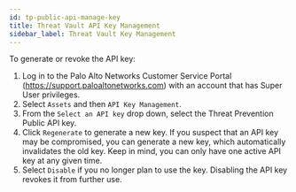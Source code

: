 ```yaml
---
id: tp-public-api-manage-key
title: Threat Vault API Key Management
sidebar_label: Threat Vault Key Management
---
```


To generate or revoke the API key:

1. Log in to the Palo Alto Networks Customer Service Portal (https://support.paloaltonetworks.com) with an account that has Super User privileges.
2. Select `Assets` and then `API Key Management`.
3. From the `Select an API key` drop down, select the Threat Prevention Public API key.
4. Click `Regenerate` to generate a new key. If you suspect that an API key may be compromised, you can generate a new key, which automatically invalidates the old key. Keep in mind, you can only have one active API key at any given time.
5. Select `Disable` if you no longer plan to use the key. Disabling the API key revokes it from further use.


